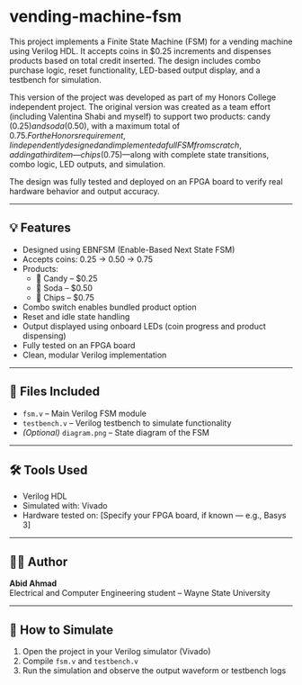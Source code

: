 # vending-machine-fsm

This project implements a Finite State Machine (FSM) for a vending machine using Verilog HDL. It accepts coins in $0.25 increments and dispenses products based on total credit inserted. The design includes combo purchase logic, reset functionality, LED-based output display, and a testbench for simulation.

This version of the project was developed as part of my Honors College independent project. The original version was created as a team effort (including Valentina Shabi and myself) to support two products: candy ($0.25) and soda ($0.50), with a maximum total of $0.75. For the Honors requirement, I independently designed and implemented a full FSM from scratch, adding a third item—chips ($0.75)—along with complete state transitions, combo logic, LED outputs, and simulation.

The design was fully tested and deployed on an FPGA board to verify real hardware behavior and output accuracy.

---

## 💡 Features
- Designed using EBNFSM (Enable-Based Next State FSM)
- Accepts coins: 0.25 → 0.50 → 0.75
- Products:
  - 🍬 Candy – $0.25
  - 🥤 Soda – $0.50
  - 🍟 Chips – $0.75
- Combo switch enables bundled product option
- Reset and idle state handling
- Output displayed using onboard LEDs (coin progress and product dispensing)
- Fully tested on an FPGA board
- Clean, modular Verilog implementation

---

## 📂 Files Included
- `fsm.v` – Main Verilog FSM module
- `testbench.v` – Verilog testbench to simulate functionality
- *(Optional)* `diagram.png` – State diagram of the FSM

---

## 🛠️ Tools Used
- Verilog HDL
- Simulated with: Vivado
- Hardware tested on: [Specify your FPGA board, if known — e.g., Basys 3]

---

## 👨‍💻 Author
**Abid Ahmad**  
Electrical and Computer Engineering student – Wayne State University

---

## 📎 How to Simulate
1. Open the project in your Verilog simulator (Vivado)
2. Compile `fsm.v` and `testbench.v`
3. Run the simulation and observe the output waveform or testbench logs
